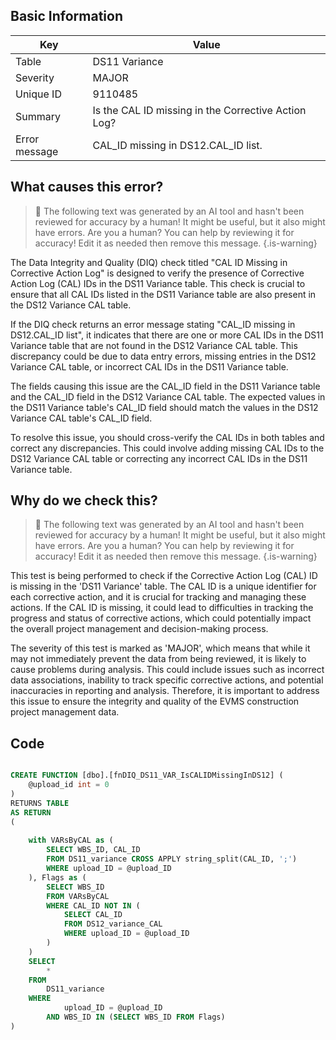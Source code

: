 ## Basic Information
| Key         | Value          |
|-------------|----------------|
| Table       | DS11 Variance |
| Severity    | MAJOR |
| Unique ID   | 9110485   |
| Summary     | Is the CAL ID missing in the Corrective Action Log? |
| Error message | CAL_ID missing in DS12.CAL_ID list. |

## What causes this error?

> :robot: The following text was generated by an AI tool and hasn't been reviewed for accuracy by a human! It might be useful, but it also might have errors. Are you a human? You can help by reviewing it for accuracy! Edit it as needed then remove this message.
{.is-warning}

The Data Integrity and Quality (DIQ) check titled "CAL ID Missing in Corrective Action Log" is designed to verify the presence of Corrective Action Log (CAL) IDs in the DS11 Variance table. This check is crucial to ensure that all CAL IDs listed in the DS11 Variance table are also present in the DS12 Variance CAL table.

If the DIQ check returns an error message stating "CAL_ID missing in DS12.CAL_ID list", it indicates that there are one or more CAL IDs in the DS11 Variance table that are not found in the DS12 Variance CAL table. This discrepancy could be due to data entry errors, missing entries in the DS12 Variance CAL table, or incorrect CAL IDs in the DS11 Variance table.

The fields causing this issue are the CAL_ID field in the DS11 Variance table and the CAL_ID field in the DS12 Variance CAL table. The expected values in the DS11 Variance table's CAL_ID field should match the values in the DS12 Variance CAL table's CAL_ID field.

To resolve this issue, you should cross-verify the CAL IDs in both tables and correct any discrepancies. This could involve adding missing CAL IDs to the DS12 Variance CAL table or correcting any incorrect CAL IDs in the DS11 Variance table.
## Why do we check this?

> :robot: The following text was generated by an AI tool and hasn't been reviewed for accuracy by a human! It might be useful, but it also might have errors. Are you a human? You can help by reviewing it for accuracy! Edit it as needed then remove this message.
{.is-warning}

This test is being performed to check if the Corrective Action Log (CAL) ID is missing in the 'DS11 Variance' table. The CAL ID is a unique identifier for each corrective action, and it is crucial for tracking and managing these actions. If the CAL ID is missing, it could lead to difficulties in tracking the progress and status of corrective actions, which could potentially impact the overall project management and decision-making process.

The severity of this test is marked as 'MAJOR', which means that while it may not immediately prevent the data from being reviewed, it is likely to cause problems during analysis. This could include issues such as incorrect data associations, inability to track specific corrective actions, and potential inaccuracies in reporting and analysis. Therefore, it is important to address this issue to ensure the integrity and quality of the EVMS construction project management data.
## Code

```sql

CREATE FUNCTION [dbo].[fnDIQ_DS11_VAR_IsCALIDMissingInDS12] (
	@upload_id int = 0
)
RETURNS TABLE
AS RETURN
(
	
	with VARsByCAL as (
		SELECT WBS_ID, CAL_ID 
		FROM DS11_variance CROSS APPLY string_split(CAL_ID, ';')
		WHERE upload_ID = @upload_ID
	), Flags as (
		SELECT WBS_ID
		FROM VARsByCAL
		WHERE CAL_ID NOT IN (
			SELECT CAL_ID
			FROM DS12_variance_CAL
			WHERE upload_ID = @upload_ID
		)
	)
	SELECT
		*
	FROM 
		DS11_variance
	WHERE 
			upload_ID = @upload_ID
		AND WBS_ID IN (SELECT WBS_ID FROM Flags)
)
```
